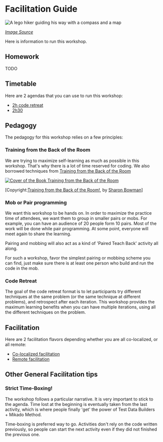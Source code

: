 # Facilitation Guide

![A lego hiker guiding his way with a compass and a map](./images/guide.jpg)

*[Image Source](https://pixabay.com/photos/hiker-walker-rambler-lego-walk-1984421/)*

Here is information to run this workshop.

## Homework

TODO

## Timetable

Here are 2 agendas that you can use to run this workshop:

* [2h code retreat](./facilitation/2h.md)
* [2h30](./facilitation/2h30.md)

## Pedagogy

The pedagogy for this workshop relies on a few principles:

### Training from the Back of the Room

We are trying to maximize self-learning as much as possible in this workshop.
That's why there is a lot of time reserved for coding. We also borrowed
techniques from [Training from the Back of the Room](https://www.goodreads.com/book/show/8141935-training-from-the-back-of-the-room)

[![Cover of the Book Training from the Back of the Room](images/training-from-the-back-of-the-room-cover.jpg)](https://www.goodreads.com/book/show/8141935-training-from-the-back-of-the-room)

[Copyright:[Training from the Back of the Room!](https://www.goodreads.com/book/show/8141935-training-from-the-back-of-the-room), 
by [Sharon Bowman](https://bowperson.com/)]

### Mob or Pair programming

We want this workshop to be hands on. In order to maximize the practice time of attendees, we want them to group in smaller pairs or mobs. For example, you can have an audience of 20 people form 10 pairs. Most of the work will be done while pair programming. At some point, everyone will meet again to share the learning.

Pairing and mobbing will also act as a kind of 'Paired Teach Back' activity all along.

For such a workshop, favor the simplest pairing or mobbing scheme you can find, just make sure there is at least one person who build and run the code in the mob.

### Code Retreat

The goal of the code retreat format is to let participants try different techniques at the same problem (or the same technique at different problems), and retrospect after each iteration. This workshop provides the maximum learning benefits when you can have multiple iterations, using all the different techniques on the problem.

## Facilitation

Here are 2 facilitation flavors depending whether you are all co-localized, or all remote:

* [Co-localized facilitation](./facilitation/CoLocalized.md)
* [Remote facilitation](./facilitation/Remote.md)

## Other General Facilitation tips

### Strict Time-Boxing!

The workshop follows a particular narrative. It is very important to stick to the agenda. Time lost at the beginning is eventually taken from the last activity, which is where people finally 'get' the power of Test Data Builders + Mikado Method.

Time-boxing is preferred way to go. Activities don't rely on the code written previously, so people can start the next activity even if they did not finished the previous one. 
